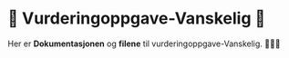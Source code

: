 # 👾 Vurderingoppgave-Vanskelig 👾
Her er **Dokumentasjonen** og **filene** til vurderingoppgave-Vanskelig. 🐗🐗🐗

